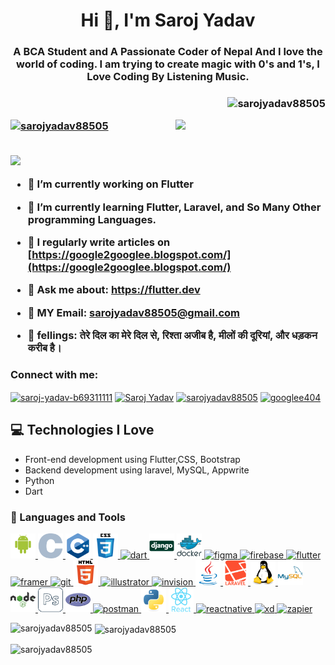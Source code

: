 <h1 align="center">Hi 👋, I'm Saroj Yadav </h1>

<h3 align="center">A BCA Student and A Passionate Coder of Nepal And I love the world of coding. 
I am trying to create magic with 0's and 1's, I Love Coding By Listening Music. <h3/>

<p align="right"> <img src="https://komarev.com/ghpvc/?username=sarojyadav88505&label=Profile%20views&color=0e75b6&style=flat" alt="sarojyadav88505" /> </p>
<img  align='right' src="https://s3-eu-west-1.amazonaws.com/uploads.playbaamboozle.com/uploads/images/1075/1614871071_1080058_gif-url.gif"width="240px">


<p align="left"> <a href="https://github.com/ryo-ma/github-profile-trophy"><img src="https://github-profile-trophy.vercel.app/?username=sarojyadav88505" alt="sarojyadav88505" />
</a> </p>

<br> 
<img  align='right' src="https://miro.medium.com/max/1144/1*-09bqV1YEaEEKViFMZxaXA.png"width="570px">
<br/>





- 🔭 I’m currently working on **Flutter**

- 🌱 I’m currently learning **Flutter, Laravel, and So Many Other programming Languages.**

- 📝 I regularly write articles on [https://google2googlee.blogspot.com/](https://google2googlee.blogspot.com/)

- 💬 Ask me about: **https://flutter.dev** 

- 💌 MY Email: **sarojyadav88505@gmail.com**

- 💞 fellings: **तेरे दिल का मेरे दिल से, रिश्ता अजीब है, मीलों की दूरियां, और धड़कन करीब है।**

<h3 align="left">Connect with me:</h3>
<p align="left">
<a href="https://linkedin.com/in/saroj-yadav-b69311111" target="blank"><img align="center" src="https://cdn.jsdelivr.net/npm/simple-icons@3.0.1/icons/linkedin.svg" alt="saroj-yadav-b69311111" height="30" width="40" /></a>
<a href="https://fb.com/Saroj Yadav" target="blank"><img align="center" src="https://cdn.jsdelivr.net/npm/simple-icons@3.0.1/icons/facebook.svg" alt="Saroj Yadav" height="30" width="40" /></a>
<a href="https://dribbble.com/sarojyadav88505" target="blank"><img align="center" src="https://cdn.jsdelivr.net/npm/simple-icons@3.0.1/icons/dribbble.svg" alt="sarojyadav88505" height="30" width="40" /></a>
<a href="https://www.youtube.com/c/googlee404" target="blank"><img align="center" src="https://cdn.jsdelivr.net/npm/simple-icons@3.0.1/icons/youtube.svg" alt="googlee404" height="30" width="40" /></a>
</p>



## :computer: Technologies I Love
* Front-end development using  Flutter,CSS, Bootstrap
* Backend development using laravel, MySQL, Appwrite
* Python
* Dart






<h3 align="left">📝 Languages and Tools</h3>
<p align="left"> <a href="https://developer.android.com" target="_blank"> <img src="https://raw.githubusercontent.com/devicons/devicon/master/icons/android/android-original-wordmark.svg" alt="android" width="40" height="40"/> </a> <a href="https://www.cprogramming.com/" target="_blank"> <img src="https://raw.githubusercontent.com/devicons/devicon/master/icons/c/c-original.svg" alt="c" width="40" height="40"/> </a> <a href="https://www.w3schools.com/cpp/" target="_blank"> <img src="https://raw.githubusercontent.com/devicons/devicon/master/icons/cplusplus/cplusplus-original.svg" alt="cplusplus" width="40" height="40"/> </a> <a href="https://www.w3schools.com/css/" target="_blank"> <img src="https://raw.githubusercontent.com/devicons/devicon/master/icons/css3/css3-original-wordmark.svg" alt="css3" width="40" height="40"/> </a> <a href="https://dart.dev" target="_blank"> <img src="https://www.vectorlogo.zone/logos/dartlang/dartlang-icon.svg" alt="dart" width="40" height="40"/> </a> <a href="https://www.djangoproject.com/" target="_blank"> <img src="https://raw.githubusercontent.com/devicons/devicon/master/icons/django/django-original.svg" alt="django" width="40" height="40"/> </a> <a href="https://www.docker.com/" target="_blank"> <img src="https://raw.githubusercontent.com/devicons/devicon/master/icons/docker/docker-original-wordmark.svg" alt="docker" width="40" height="40"/> </a> <a href="https://www.figma.com/" target="_blank"> <img src="https://www.vectorlogo.zone/logos/figma/figma-icon.svg" alt="figma" width="40" height="40"/> </a> <a href="https://firebase.google.com/" target="_blank"> <img src="https://www.vectorlogo.zone/logos/firebase/firebase-icon.svg" alt="firebase" width="40" height="40"/> </a> <a href="https://flutter.dev" target="_blank"> <img src="https://www.vectorlogo.zone/logos/flutterio/flutterio-icon.svg" alt="flutter" width="40" height="40"/> </a> <a href="https://www.framer.com/" target="_blank"> <img src="https://www.vectorlogo.zone/logos/framer/framer-icon.svg" alt="framer" width="40" height="40"/> </a> <a href="https://git-scm.com/" target="_blank"> <img src="https://www.vectorlogo.zone/logos/git-scm/git-scm-icon.svg" alt="git" width="40" height="40"/> </a> <a href="https://www.w3.org/html/" target="_blank"> <img src="https://raw.githubusercontent.com/devicons/devicon/master/icons/html5/html5-original-wordmark.svg" alt="html5" width="40" height="40"/> </a> <a href="https://www.adobe.com/in/products/illustrator.html" target="_blank"> <img src="https://www.vectorlogo.zone/logos/adobe_illustrator/adobe_illustrator-icon.svg" alt="illustrator" width="40" height="40"/> </a> <a href="https://www.invisionapp.com/" target="_blank"> <img src="https://www.vectorlogo.zone/logos/invisionapp/invisionapp-icon.svg" alt="invision" width="40" height="40"/> </a> <a href="https://www.java.com" target="_blank"> <img src="https://raw.githubusercontent.com/devicons/devicon/master/icons/java/java-original.svg" alt="java" width="40" height="40"/> </a> <a href="https://laravel.com/" target="_blank"> <img src="https://raw.githubusercontent.com/devicons/devicon/master/icons/laravel/laravel-plain-wordmark.svg" alt="laravel" width="40" height="40"/> </a> <a href="https://www.linux.org/" target="_blank"> <img src="https://raw.githubusercontent.com/devicons/devicon/master/icons/linux/linux-original.svg" alt="linux" width="40" height="40"/> </a> <a href="https://www.mysql.com/" target="_blank"> <img src="https://raw.githubusercontent.com/devicons/devicon/master/icons/mysql/mysql-original-wordmark.svg" alt="mysql" width="40" height="40"/> </a> <a href="https://nodejs.org" target="_blank"> <img src="https://raw.githubusercontent.com/devicons/devicon/master/icons/nodejs/nodejs-original-wordmark.svg" alt="nodejs" width="40" height="40"/> </a> <a href="https://www.photoshop.com/en" target="_blank"> <img src="https://raw.githubusercontent.com/devicons/devicon/master/icons/photoshop/photoshop-line.svg" alt="photoshop" width="40" height="40"/> </a> <a href="https://www.php.net" target="_blank"> <img src="https://raw.githubusercontent.com/devicons/devicon/master/icons/php/php-original.svg" alt="php" width="40" height="40"/> </a> <a href="https://postman.com" target="_blank"> <img src="https://www.vectorlogo.zone/logos/getpostman/getpostman-icon.svg" alt="postman" width="40" height="40"/> </a> <a href="https://www.python.org" target="_blank"> <img src="https://raw.githubusercontent.com/devicons/devicon/master/icons/python/python-original.svg" alt="python" width="40" height="40"/> </a> <a href="https://reactjs.org/" target="_blank"> <img src="https://raw.githubusercontent.com/devicons/devicon/master/icons/react/react-original-wordmark.svg" alt="react" width="40" height="40"/> </a> <a href="https://reactnative.dev/" target="_blank"> <img src="https://reactnative.dev/img/header_logo.svg" alt="reactnative" width="40" height="40"/> </a> <a href="https://www.adobe.com/products/xd.html" target="_blank"> <img src="https://cdn.worldvectorlogo.com/logos/adobe-xd.svg" alt="xd" width="40" height="40"/> </a> <a href="https://zapier.com" target="_blank"> <img src="https://www.vectorlogo.zone/logos/zapier/zapier-icon.svg" alt="zapier" width="40" height="40"/> </a> </p>

<p><img align="left" src="https://github-readme-stats.vercel.app/api/top-langs?username=sarojyadav88505&show_icons=true&locale=en&layout=compact" alt="sarojyadav88505" /></p>

<p>&nbsp;<img align="center" src="https://github-readme-stats.vercel.app/api?username=sarojyadav88505&show_icons=true&locale=en" alt="sarojyadav88505" /></p>

<p><img align="center" src="https://github-readme-streak-stats.herokuapp.com/?user=sarojyadav88505&" alt="sarojyadav88505" /></p>
